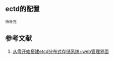 ## ectd的配置
```
待补充
```

## 参考文献
1. [从零开始搭建etcd分布式存储系统+web管理界面](https://www.cnblogs.com/chenqionghe/p/10503840.html)